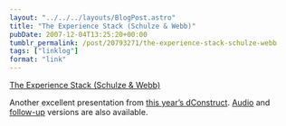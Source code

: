 ```yaml
---
layout: "../../../layouts/BlogPost.astro"
title: "The Experience Stack (Schulze & Webb)"
pubDate: 2007-12-04T13:25:20+00:00
tumblr_permalink: /post/20793271/the-experience-stack-schulze-webb
tags: ["linklog"]
format: "link"
---
```


[The Experience Stack (Schulze & Webb)][1]

Another excellent presentation from [this year’s dConstruct](http://2007.dconstruct.org/). [Audio](http://2007.dconstruct.org/podcast/06-Matt-Webb.mp3) and [follow-up](http://schulzeandwebb.com/blog/2007/09/09/the-experience-stack-revisited/) versions are also available.

[1]: http://schulzeandwebb.com/2007/stack/
